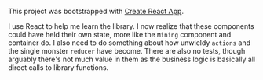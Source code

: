 This project was bootstrapped with [Create React App](https://github.com/facebookincubator/create-react-app).

I use React to help me learn the library. I now realize that these components
could have held their own state, more like the `Mining` component and
container do. I also need to do something about how unwieldy `actions` and
the single monster `reducer` have become. There are also no tests, though
arguably there's not much value in them as the business logic is basically
all direct calls to library functions.
